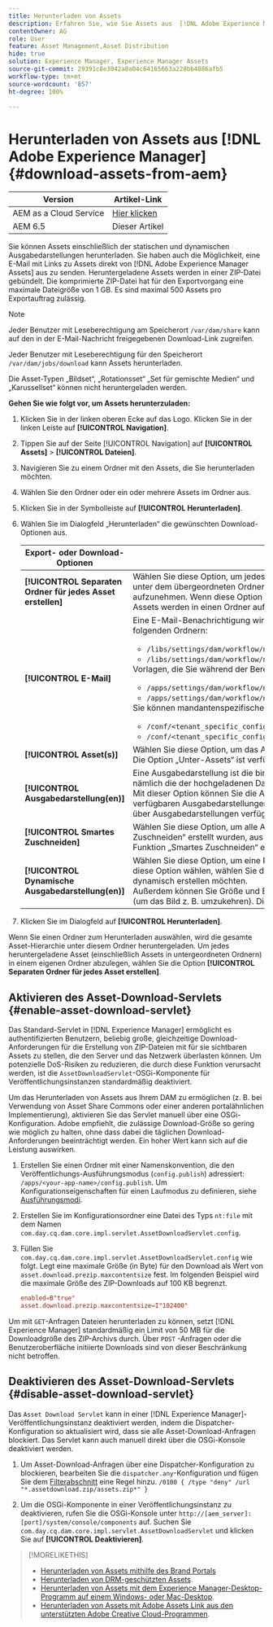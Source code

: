```yaml
---
title: Herunterladen von Assets
description: Erfahren Sie, wie Sie Assets aus  [!DNL Adobe Experience Manager]  herunterladen und die Download-Funktion aktivieren oder deaktivieren.
contentOwner: AG
role: User
feature: Asset Management,Asset Distribution
hide: true
solution: Experience Manager, Experience Manager Assets
source-git-commit: 29391c8e3042a8a04c64165663a228bb4886afb5
workflow-type: tm+mt
source-wordcount: '857'
ht-degree: 100%

---
```


# Herunterladen von Assets aus [!DNL Adobe Experience Manager] {#download-assets-from-aem}

| Version | Artikel-Link |
| -------- | ---------------------------- |
| AEM as a Cloud Service | [Hier klicken](https://experienceleague.adobe.com/docs/experience-manager-cloud-service/content/assets/manage/download-assets-from-aem.html?lang=de) |
| AEM 6.5 | Dieser Artikel |

Sie können Assets einschließlich der statischen und dynamischen Ausgabedarstellungen herunterladen. Sie haben auch die Möglichkeit, eine E-Mail mit Links zu Assets direkt von [!DNL Adobe Experience Manager Assets] aus zu senden. Heruntergeladene Assets werden in einer ZIP-Datei gebündelt. Die komprimierte ZIP-Datei hat für den Exportvorgang eine maximale Dateigröße von 1 GB. Es sind maximal 500 Assets pro Exportauftrag zulässig.

>[!NOTE]
>
>Jeder Benutzer mit Leseberechtigung am Speicherort `/var/dam/share` kann auf den in der E-Mail-Nachricht freigegebenen Download-Link zugreifen.
>
>Jeder Benutzer mit Leseberechtigung für den Speicherort `/var/dam/jobs/download` kann Assets herunterladen.
>
>Die Asset-Typen „Bildset“, „Rotationsset“ „Set für gemischte Medien“ und „Karussellset“ können nicht heruntergeladen werden.

<!--
OLD content of the above NOTE, changed wrt CQDOC-18661.
>The email recipients must be members of the `dam-users` group to access the ZIP download link in the email message.
>
-->

**Gehen Sie wie folgt vor, um Assets herunterzuladen:**

1. Klicken Sie in der linken oberen Ecke auf das Logo. Klicken Sie in der linken Leiste auf **[!UICONTROL Navigation]**.
1. Tippen Sie auf der Seite [!UICONTROL Navigation] auf **[!UICONTROL Assets]** > **[!UICONTROL Dateien]**.
1. Navigieren Sie zu einem Ordner mit den Assets, die Sie herunterladen möchten.
1. Wählen Sie den Ordner oder ein oder mehrere Assets im Ordner aus.
1. Klicken Sie in der Symbolleiste auf **[!UICONTROL Herunterladen]**.
1. Wählen Sie im Dialogfeld „Herunterladen“ die gewünschten Download-Optionen aus.

   | Export- oder Download-Optionen | Beschreibung |
   |---|---|
   | **[!UICONTROL Separaten Ordner für jedes Asset erstellen]** | Wählen Sie diese Option, um jedes Asset, das Sie herunterladen – einschließlich der Assets in Unterordnern, die unter dem übergeordneten Ordner des Assets verschachtelt sind – in einen Ordner auf Ihrem lokalen Computer aufzunehmen. Wenn diese Option nicht ausgewählt ist, wird standardmäßig die Ordnerhierarchie ignoriert und alle Assets werden in einen Ordner auf Ihrem lokalen Computer heruntergeladen. |
   | **[!UICONTROL E-Mail]** | Eine E-Mail-Benachrichtigung wird an die Benutzenden gesendet. Standardmäßige E-Mail-Vorlagen finden Sie in folgenden Ordnern:<ul><li>`/libs/settings/dam/workflow/notification/email/downloadasset`.</li><li>`/libs/settings/dam/workflow/notification/email/transientworkflowcompleted`.</li></ul> Vorlagen, die Sie während der Bereitstellung anpassen, stehen an den folgenden Speicherorten zur Verfügung: <ul><li>`/apps/settings/dam/workflow/notification/email/downloadasset`.</li><li>`/apps/settings/dam/workflow/notification/email/transientworkflowcompleted`.</li></ul>Sie können mandantenspezifische benutzerdefinierte Vorlagen in folgenden Ordnern speichern:<ul><li>`/conf/<tenant_specific_config_root>/settings/dam/workflow/notification/email/downloadasset`.</li><li>`/conf/<tenant_specific_config_root>/settings/dam/workflow/notification/email/transientworkflowcompleted`.</li></ul> |
   | **[!UICONTROL Asset(s)]** | Wählen Sie diese Option, um das Asset in seiner Originalform ohne Ausgabedarstellungen herunterzuladen.<br>Die Option „Unter-Assets“ ist verfügbar, wenn das ursprüngliche Asset Unter-Assets enthält. |
   | **[!UICONTROL Ausgabedarstellung(en)]** | Eine Ausgabedarstellung ist die binäre Darstellung eines Assets. Assets verfügen über eine primäre Darstellung, nämlich die der hochgeladenen Datei. Sie können außerdem mehrere Darstellungen aufweisen. <br> Mit dieser Option können Sie die Ausgabedarstellungen auswählen, die heruntergeladen werden sollen. Die verfügbaren Ausgabedarstellungen hängen vom ausgewählten Asset ab. Die Option ist verfügbar, wenn das Asset über Ausgabedarstellungen verfügt. |
   | **[!UICONTROL Smartes Zuschneiden]** | Wählen Sie diese Option, um alle Ausgabedarstellungen des ausgewählten Assets, die mit der Funktion „Smartes Zuschneiden“ erstellt wurden, aus AEM herunterzuladen. Eine ZIP-Datei mit den Ausgabedarstellungen, die mit der Funktion „Smartes Zuschneiden“ erstellt wurden, wird erstellt und auf Ihren lokalen Computer heruntergeladen. |
   | **[!UICONTROL Dynamische Ausgabedarstellung(en)]** | Wählen Sie diese Option, um eine Reihe von alternativen Ausgabedarstellungen in Echtzeit zu erstellen. Wenn Sie diese Option wählen, wählen Sie durch Auswahl aus der Liste [Bildvorgabe](image-presets.md) auch die Ausgabedarstellungen, die Sie dynamisch erstellen möchten. <br>Außerdem können Sie Größe und Einheit, Format, Farbraum, Auflösung und beliebige Bild-Modifikatoren auswählen (um das Bild z. B. umzukehren). Die Option ist nur verfügbar, wenn Sie [!DNL Dynamic Media] aktiviert haben. |

1. Klicken Sie im Dialogfeld auf **[!UICONTROL Herunterladen]**.

Wenn Sie einen Ordner zum Herunterladen auswählen, wird die gesamte Asset-Hierarchie unter diesem Ordner heruntergeladen. Um jedes heruntergeladene Asset (einschließlich Assets in untergeordneten Ordnern) in einem eigenen Ordner abzulegen, wählen Sie die Option **[!UICONTROL Separaten Ordner für jedes Asset erstellen]**.

## Aktivieren des Asset-Download-Servlets {#enable-asset-download-servlet}

Das Standard-Servlet in [!DNL Experience Manager] ermöglicht es authentifizierten Benutzern, beliebig große, gleichzeitige Download-Anforderungen für die Erstellung von ZIP-Dateien mit für sie sichtbaren Assets zu stellen, die den Server und das Netzwerk überlasten können. Um potenzielle DoS-Risiken zu reduzieren, die durch diese Funktion verursacht werden, ist die `AssetDownloadServlet`-OSGi-Komponente für Veröffentlichungsinstanzen standardmäßig deaktiviert.

Um das Herunterladen von Assets aus Ihrem DAM zu ermöglichen (z. B. bei Verwendung von Asset Share Commons oder einer anderen portalähnlichen Implementierung), aktivieren Sie das Servlet manuell über eine OSGi-Konfiguration. Adobe empfiehlt, die zulässige Download-Größe so gering wie möglich zu halten, ohne dass dabei die täglichen Download-Anforderungen beeinträchtigt werden. Ein hoher Wert kann sich auf die Leistung auswirken.

1. Erstellen Sie einen Ordner mit einer Namenskonvention, die den Veröffentlichungs-Ausführungsmodus (`config.publish`) adressiert: `/apps/<your-app-name>/config.publish`. Um Konfigurationseigenschaften für einen Laufmodus zu definieren, siehe [Ausführungsmodi](/help/sites-deploying/configure-runmodes.md#defining-configuration-properties-for-a-run-mode).
1. Erstellen Sie im Konfigurationsordner eine Datei des Typs `nt:file` mit dem Namen `com.day.cq.dam.core.impl.servlet.AssetDownloadServlet.config`.
1. Füllen Sie `com.day.cq.dam.core.impl.servlet.AssetDownloadServlet.config` wie folgt. Legt eine maximale Größe (in Byte) für den Download als Wert von `asset.download.prezip.maxcontentsize` fest. Im folgenden Beispiel wird die maximale Größe des ZIP-Downloads auf 100 KB begrenzt.

   ```conf
   enabled=B"true"
   asset.download.prezip.maxcontentsize=I"102400"
   ```

Um mit `GET`-Anfragen Dateien herunterladen zu können, setzt [!DNL Experience Manager] standardmäßig ein Limit von 50 MB für die Downloadgröße des ZIP-Archivs durch. Über `POST` -Anfragen oder die Benutzeroberfläche initiierte Downloads sind von dieser Beschränkung nicht betroffen.

## Deaktivieren des Asset-Download-Servlets {#disable-asset-download-servlet}

Das `Asset Download Servlet` kann in einer [!DNL Experience Manager]-Veröffentlichungsinstanz deaktiviert werden, indem die Dispatcher-Konfiguration so aktualisiert wird, dass sie alle Asset-Download-Anfragen blockiert. Das Servlet kann auch manuell direkt über die OSGi-Konsole deaktiviert werden.

1. Um Asset-Download-Anfragen über eine Dispatcher-Konfiguration zu blockieren, bearbeiten Sie die `dispatcher.any`-Konfiguration und fügen Sie dem [Filterabschnitt](https://experienceleague.adobe.com/docs/experience-manager-dispatcher/using/configuring/dispatcher-configuration.html?lang=de#defining-a-filter) eine Regel hinzu. `/0100 { /type "deny" /url "*.assetdownload.zip/assets.zip*" }`

1. Um die OSGi-Komponente in einer Veröffentlichungsinstanz zu deaktivieren, rufen Sie die OSGi-Konsole unter `http://[aem_server]:[port]/system/console/components` auf. Suchen Sie `com.day.cq.dam.core.impl.servlet.AssetDownloadServlet` und klicken Sie auf **[!UICONTROL Deaktivieren]**.

>[!MORELIKETHIS]
>
>* [Herunterladen von Assets mithilfe des Brand Portals](https://experienceleague.adobe.com/docs/experience-manager-brand-portal/using/download/brand-portal-download-assets.html?lang=de)
>* [Herunterladen von DRM-geschützten Assets](drm.md).
>* [Herunterladen von Assets mit dem Experience Manager-Desktop-Programm auf einem Windows- oder Mac-Desktop](https://experienceleague.adobe.com/docs/experience-manager-desktop-app/using/using.html?lang=de#download-assets).
>* [Herunterladen von Assets mit Adobe Assets Link aus den unterstützten Adobe Creative Cloud-Programmen](https://helpx.adobe.com/de/enterprise/using/manage-assets-using-adobe-asset-link.html).
